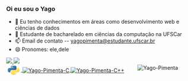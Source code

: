 ### Oi eu sou o Yago
- 🌱 Eu tenho conhecimentos em áreas como desenvolvimento web e ciências de dados
- 💬 Estudante de bacharelado em ciências da computação na UFSCar
- 📫 Email de contato -- yagopimenta@estudante.ufscar.br
- 😄 Pronomes: ele,dele
 <div>
  <a href="https://github.com/Yago-Pimenta">
  <img height="180em" src="https://github-readme-stats.vercel.app/api?username=Yago-Pimenta&show_icons=true&theme=light&include_all_commits=true&count_private=true"/>
  <img height="180em" src="https://github-readme-stats.vercel.app/api/top-langs/?username=Yago-Pimenta&layout=compact&langs_count=7&theme=light"/>
</div>
<img align="center" alt="Yago-Pimenta-Python" height="30" width="40" src="https://raw.githubusercontent.com/devicons/devicon/master/icons/python/python-original.svg">
<img align="center" alt="Yago-Pimenta-C" height="30" width="40" src="https://img2.gratispng.com/20171217/033/letter-c-png-5a36954d474e54.1991877715135266052921.jpg">
 <img align="center" alt="Yago-Pimenta-C++" height="30" width="40" src="https://img2.gratispng.com/20180324/icq/kisspng-the-c-programming-language-internet-explorer-5ab6f84e02a659.3278740715219405580109.jpg">
   <img align="right" alt="Yago-Pimenta"  height="100" width="150" src="https://c.tenor.com/6cCZW-cu7xEAAAAC/futurama-serious.gif">
</div>
